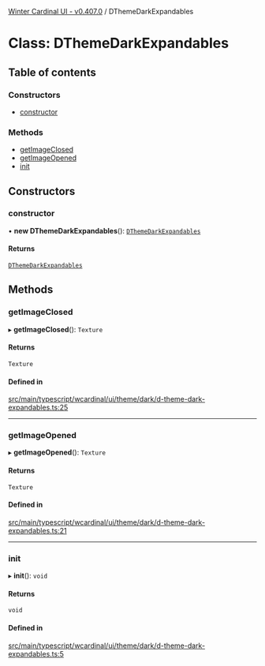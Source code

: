 [Winter Cardinal UI - v0.407.0](../index.md) / DThemeDarkExpandables

# Class: DThemeDarkExpandables

## Table of contents

### Constructors

- [constructor](DThemeDarkExpandables.md#constructor)

### Methods

- [getImageClosed](DThemeDarkExpandables.md#getimageclosed)
- [getImageOpened](DThemeDarkExpandables.md#getimageopened)
- [init](DThemeDarkExpandables.md#init)

## Constructors

### constructor

• **new DThemeDarkExpandables**(): [`DThemeDarkExpandables`](DThemeDarkExpandables.md)

#### Returns

[`DThemeDarkExpandables`](DThemeDarkExpandables.md)

## Methods

### getImageClosed

▸ **getImageClosed**(): `Texture`

#### Returns

`Texture`

#### Defined in

[src/main/typescript/wcardinal/ui/theme/dark/d-theme-dark-expandables.ts:25](https://github.com/winter-cardinal/winter-cardinal-ui/blob/v0.407.0/src/main/typescript/wcardinal/ui/theme/dark/d-theme-dark-expandables.ts#L25)

___

### getImageOpened

▸ **getImageOpened**(): `Texture`

#### Returns

`Texture`

#### Defined in

[src/main/typescript/wcardinal/ui/theme/dark/d-theme-dark-expandables.ts:21](https://github.com/winter-cardinal/winter-cardinal-ui/blob/v0.407.0/src/main/typescript/wcardinal/ui/theme/dark/d-theme-dark-expandables.ts#L21)

___

### init

▸ **init**(): `void`

#### Returns

`void`

#### Defined in

[src/main/typescript/wcardinal/ui/theme/dark/d-theme-dark-expandables.ts:5](https://github.com/winter-cardinal/winter-cardinal-ui/blob/v0.407.0/src/main/typescript/wcardinal/ui/theme/dark/d-theme-dark-expandables.ts#L5)
